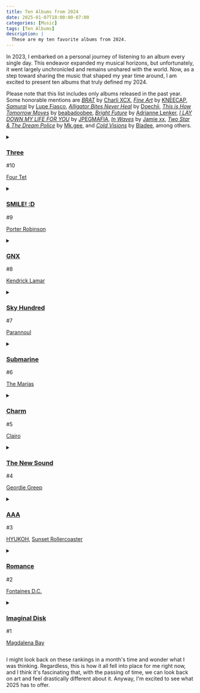 ```yaml
---
title: Ten Albums from 2024
date: 2025-01-07T18:00:00-07:00
categories: [Music]
tags: [Ten Albums]
description: |
  These are my ten favorite albums from 2024.
---
```


In 2023, I embarked on a personal journey of listening to an album every single day. This endeavor expanded my musical horizons, but unfortunately, it went largely unchronicled and remains unshared with the world. Now, as a step toward sharing the music that shaped my year time around, I am excited to present ten albums that truly defined my 2024.

Please note that this list includes only albums released in the past year. Some honorable mentions are [*BRAT*](https://en.wikipedia.org/wiki/Brat_(album)) by [Charli XCX](https://en.wikipedia.org/wiki/Charli_XCX), [*Fine Art*](https://en.wikipedia.org/wiki/Fine_Art_(Kneecap_album)) by [KNEECAP](https://en.wikipedia.org/wiki/Kneecap_(band)), [*Samurai*](https://en.wikipedia.org/wiki/Samurai_(Lupe_Fiasco_album)) by [Lupe Fiasco](https://en.wikipedia.org/wiki/Lupe_Fiasco), [*Alligator Bites Never Heal*](https://en.wikipedia.org/wiki/Alligator_Bites_Never_Heal) by [Doechii](https://en.wikipedia.org/wiki/Doechii), [*This is How Tomorrow Moves*](https://en.wikipedia.org/wiki/This_Is_How_Tomorrow_Moves) by [beabadoobee](https://en.wikipedia.org/wiki/Beabadoobee), [*Bright Future*](https://en.wikipedia.org/wiki/Bright_Future_(Adrianne_Lenker_album)) by [Adrianne Lenker](https://en.wikipedia.org/wiki/Adrianne_Lenker), [*I LAY DOWN MY LIFE FOR YOU*](https://en.wikipedia.org/wiki/I_Lay_Down_My_Life_for_You) by [JPEGMAFIA](https://en.wikipedia.org/wiki/JPEGMafia), [*In Waves*](https://en.wikipedia.org/wiki/In_Waves_(Jamie_xx_album)) by [Jamie xx](https://en.wikipedia.org/wiki/Jamie_xx), [*Two Star & The Dream Police*](https://en.wikipedia.org/wiki/Two_Star_%26_the_Dream_Police) by [Mk.gee](https://en.wikipedia.org/wiki/Mk.gee), and [*Cold Visions*](https://en.wikipedia.org/wiki/Cold_Visions) by [Bladee](https://en.wikipedia.org/wiki/Bladee), among others.

<details id="ten" class="portfolio-item">
  <summary>
    <h3>
      <a href="https://en.wikipedia.org/wiki/Three_(Four_Tet_album)" target="_blank">Three</a>
    </h3>
    <span>#10</span>
    <p>
      <a href="https://en.wikipedia.org/wiki/Four_Tet" target="_blank">Four Tet</a>
    </p>
  </summary>
  <div>
    <p>
      In <i>Three</i>, Four Tet departs from his typical stadium setlists and navigates a far more intimate, restrained tone. An album built for getting lost in the soundscape and locking in; a far cry from his work with <a href="https://en.wikipedia.org/wiki/Skrillex" target="_blank">Skrillex</a> and <a href="https://en.wikipedia.org/wiki/Fred_Again" target="_blank">Fred again..</a>.
    </p>
  </div>
</details>

<details id="nine" class="portfolio-item">
  <summary>
    <h3>
      <a href="https://en.wikipedia.org/wiki/Smile!_:D" target="_blank">SMILE! :D</a>
    </h3>
    <span>#9</span>
    <p>
       <a href="https://en.wikipedia.org/wiki/Porter_Robinson" target="_blank">Porter Robinson</a>
    </p>
  </summary>
  <div>
    <p>
      A pairing of vivacious, energetic sound and a downcast, nostalgic mood, creating an album that pulls listeners between joy and melancholy. Although I still prefer <a href="https://en.wikipedia.org/wiki/Nurture_(album)" target="_blank">Nurture</a> and <a href="https://en.wikipedia.org/wiki/Worlds_(Porter_Robinson_album)" target="_blank">Worlds</a> over <i>SMILE! :D</i>, the tour for this album was an incredible show and perhaps one of the best concert experiences I've had the fortune of seeing.    
    </p>
  </div>
</details>

<details id="eight" class="portfolio-item">
  <summary>
    <h3>
      <a href="https://en.wikipedia.org/wiki/GNX_(album)" target="_blank">GNX</a>
    </h3>
    <span>#8</span>
    <p>
      <a href="https://en.wikipedia.org/wiki/Kendrick_Lamar" target="_blank">Kendrick Lamar</a>
    </p>
  </summary>
  <div>
    <p>
      It would be wrong to exclude the GOAT of West Coast hip-hop from this list. I spent this year exploring Kendrick's earlier work, such as <a href="https://en.wikipedia.org/wiki/Section.80" target="_blank">Section.80</a>, and I was impressed by how well it holds up and will continue to hold up twenty years from now. GNX is no different. The <a href="https://en.wikipedia.org/wiki/SZA" target="_blank">SZA</a> features showcase his talent across genres. This album got mustard.
    </p>
  </div>
</details>

<details id="seven" class="portfolio-item">
  <summary>
    <h3>
      <a href="https://pitchfork.com/reviews/albums/parannoul-sky-hundred/" target="_blank">Sky Hundred</a>
    </h3>
    <span>#7</span>
    <p>
      <a href="https://en.wikipedia.org/wiki/Parannoul" target="_blank">Parannoul</a>
    </p>
  </summary>
  <div>
    <p>
      I've been a fan of Parannoul since the release of <a href="https://en.wikipedia.org/wiki/To_See_the_Next_Part_of_the_Dream" target="_blank">To See the Next Part of the Dream</a>, an album completed alone and in a bedroom. The vocals were recorded on a Samsung Galaxy S5. Sky Hundred continues this legacy of noisy, swelling shoegaze. I was overjoyed to see this release considering I was not a fan of the <a href="https://pitchfork.com/reviews/albums/fax-gang-parannoul-scattersun/" target="_blank">collaboration album</a> earlier this year with <a href="https://daily.bandcamp.com/features/fax-gang-aethernet-interview" target="_blank">Fax Gang</a>.
    </p>
  </div>
</details>

<details id="six" class="portfolio-item">
  <summary>
    <h3>
      <a href="https://en.wikipedia.org/wiki/Submarine_(The_Mar%C3%ADas_album)" target="_blank">Submarine</a>
    </h3>
    <span>#6</span>
    <p>
      <a href="https://en.wikipedia.org/wiki/The_Mar%C3%ADas" target="_blank">The Marías</a>
    </p>
  </summary>
  <div>
    <p>
      The Marías' combination of psych, jazz, and dream-pop creates a melancholic album that, with the added context of the <a href="https://www.elle.com/culture/music/a60949592/the-marias-breakup-submarine-interview/" target="_blank">breakup</a> between the couple that founded the band, resonates deeply with themes of love, loss, and introspection. It's hard to hate.
    </p>
  </div>
</details>

<details id="five" class="portfolio-item">
  <summary>
    <h3>
      <a href="https://en.wikipedia.org/wiki/Charm_(Clairo_album)" target="_blank">Charm</a>
    </h3>
    <span>#5</span>
    <p>
      <a href="https://en.wikipedia.org/wiki/Clairo" target="_blank">Clairo</a>
    </p>
  </summary>
  <div>
    <p>
      Building on her signature dreamy indie-pop sound, Clairo continues to draw upon the '70s palette as she did in <a href="https://en.wikipedia.org/wiki/Sling_(album)" target="_blank">Sling</a>, another fantastic album. It's interesting to read about her <a href="      https://www.vulture.com/article/clairo-charm-influences.html" target="_blank">inspirations</a> for this album, which include <a href="https://en.wikipedia.org/wiki/Harry_Nilsson" target="_blank">Harry Nilsson</a> and <a href="https://en.wikipedia.org/wiki/The_Beach_Boys" target="_blank">The Beach Boys</a>.
    </p>
  </div>
</details>

<details id="four" class="portfolio-item">
  <summary>
    <h3>
      <a href="https://en.wikipedia.org/wiki/The_New_Sound" target="_blank">The New Sound</a>
    </h3>
    <span>#4</span>
    <p>
      <a href="https://en.wikipedia.org/wiki/Geordie_Greep" target="_blank">Geordie Greep</a>
    </p>
  </summary>
  <div>
    <p>
      As sad as I was to see the split of <a href="https://en.wikipedia.org/wiki/Black_Midi" target="_blank">black midi</a>, <i>The New Sound </i>does not disappoint. His unsubtle, unsympathetic characters paired with an unrelenting slurry of salsa, showtunes, jazz, and samba, among dozens of other styles, make for an album that some consider exhausting. If you can stomach the rollercoaster, it really is compelling.
    </p>
  </div>
</details>

<details id="three" class="portfolio-item">
  <summary>
    <h3>
      <a href="https://www.nme.com/features/music-features/hyukoh-sunset-rollercoaster-aaa-interview-3789952" target="_blank">AAA</a>
    </h3>
    <span>#3</span>
    <p>
      <a href="https://en.wikipedia.org/wiki/Hyukoh" target="_blank">HYUKOH</a>, <a href="https://en.wikipedia.org/wiki/Sunset_Rollercoaster" target="_blank">Sunset Rollercoaster</a>
    </p>
  </summary>
  <div>
    <p>
      HYUKOH and Sunset Rollercoaster join forces to create an album that's true to their beloved sounds, yet never cancels each other out. We get psych, bossa-nova, indie-pop, and more, with and the list going on and on for each track. And this is from two bands from different countries. Yet it's cohesive, and well-paced, with every instrument and voice adding depth and texture. <a href="https://www.youtube.com/watch?v=qDLN4LWPIXw&list=PL2byhjvwcjEcbEhFn5MiCE1u-HzYAc-6P&index=2" target="_blank">Y</a> is one of my favorite songs of the year.
    </p>
  </div>
</details>

<details id="two" class="portfolio-item">
  <summary>
    <h3>
      <a href="https://en.wikipedia.org/wiki/Romance_(Fontaines_D.C._album)" target="_blank">Romance</a>
    </h3>
    <span>#2</span>
    <p>
      <a href="https://en.wikipedia.org/wiki/Fontaines_D.C." target="_blank">Fontaines D.C.</a>
    </p>
  </summary>
  <div>
    <p>
      On their fourth album, the Irish group trades steely post-punk for stadium-sized alt rock. I've been enamored with the group since <a href="https://en.wikipedia.org/wiki/Skinty_Fia" target="_blank">Skinty Fia</a>, and although I expected a similar sound on <i>Romance</i>, I can't say I'm disappointed. I enjoy their newfounded amalgamation of <a href="https://en.wikipedia.org/wiki/Britpop" target="_blank">Britpop</a> and '90s alt rock. My favorite tracks include <a href="https://www.youtube.com/watch?v=TWsF-gFGGlo" target="_blank">In the Modern World</a>, <a href="https://www.youtube.com/watch?v=NtEFQLB7Vds" target="_blank">Bug</a>, and <a href="https://www.youtube.com/watch?v=NtEFQLB7Vds" target="_blank">Favourite</a>.
    </p>
  </div>
</details>

<details id="one" class="portfolio-item">
  <summary>
    <h3>
      <a href="https://en.wikipedia.org/wiki/Imaginal_Disk" target="_blank">Imaginal Disk</a>
    </h3>
    <span>#1</span>
    <p>
      <a href="https://en.wikipedia.org/wiki/Magdalena_Bay_(duo)" target="_blank">Magdalena Bay</a>
    </p>
  </summary>
  <div>
    <p>
      As my introduction to Magdalena Bay, <i>Imaginal Disk</i> quickly became my favorite pop album of the year and served as a stellar first impression to the duo. The almost kitschy sci-fi theme working in tandem with candy floss melodies, as exemplified in <a href="https://www.youtube.com/watch?v=_8gfVTnbBi8" target="_blank">Death & Romance</a>, craft what would be mindless pop if done by any other artist. The album takes my favorite pieces from each of the band's primary inspirations: <a href="https://en.wikipedia.org/wiki/Grimes" target="_blank">Grimes</a>, <a href="https://en.wikipedia.org/wiki/Chairlift_(band)" target="_blank">Chairlift</a>, and <a href="https://en.wikipedia.org/wiki/Charli_XCX" target="_blank">Charli XCX</a>.
    </p>
  </div>
</details>

I might look back on these rankings in a month's time and wonder what I was thinking. Regardless, this is how it all fell into place for me right now, and I think it's fascinating that, with the passing of time, we can look back on art and feel drastically different about it. Anyway, I'm excited to see what 2025 has to offer.